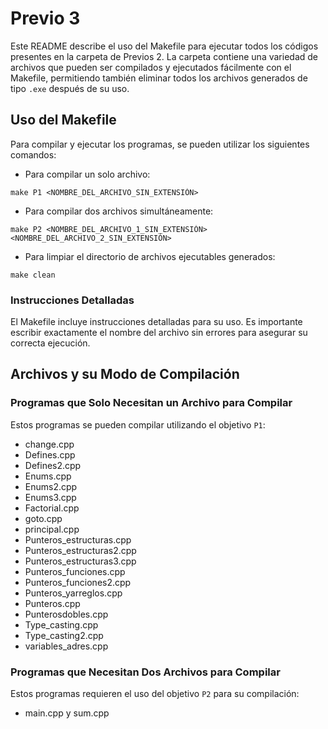 # Previo 3

Este README describe el uso del Makefile para ejecutar todos los códigos presentes en la carpeta de Previos 2. La carpeta contiene una variedad de archivos que pueden ser compilados y ejecutados fácilmente con el Makefile, permitiendo también eliminar todos los archivos generados de tipo `.exe` después de su uso.

## Uso del Makefile

Para compilar y ejecutar los programas, se pueden utilizar los siguientes comandos:

- Para compilar un solo archivo:
```
make P1 <NOMBRE_DEL_ARCHIVO_SIN_EXTENSIÓN>
```

- Para compilar dos archivos simultáneamente:
```
make P2 <NOMBRE_DEL_ARCHIVO_1_SIN_EXTENSIÓN> <NOMBRE_DEL_ARCHIVO_2_SIN_EXTENSIÓN>
```

- Para limpiar el directorio de archivos ejecutables generados:
```
make clean
```


### Instrucciones Detalladas

El Makefile incluye instrucciones detalladas para su uso. Es importante escribir exactamente el nombre del archivo sin errores para asegurar su correcta ejecución.

## Archivos y su Modo de Compilación

### Programas que Solo Necesitan un Archivo para Compilar

Estos programas se pueden compilar utilizando el objetivo `P1`:

- change.cpp
- Defines.cpp
- Defines2.cpp
- Enums.cpp
- Enums2.cpp
- Enums3.cpp
- Factorial.cpp
- goto.cpp
- principal.cpp
- Punteros_estructuras.cpp
- Punteros_estructuras2.cpp
- Punteros_estructuras3.cpp
- Punteros_funciones.cpp
- Punteros_funciones2.cpp
- Punteros_yarreglos.cpp
- Punteros.cpp
- Punterosdobles.cpp
- Type_casting.cpp
- Type_casting2.cpp
- variables_adres.cpp

### Programas que Necesitan Dos Archivos para Compilar

Estos programas requieren el uso del objetivo `P2` para su compilación:

- main.cpp y sum.cpp
